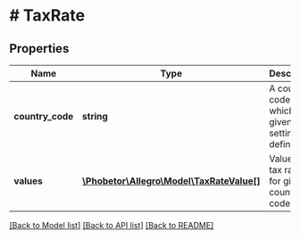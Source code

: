 # # TaxRate

## Properties

Name | Type | Description | Notes
------------ | ------------- | ------------- | -------------
**country_code** | **string** | A country code for which given VAT setting is defined. | [optional]
**values** | [**\Phobetor\Allegro\Model\TaxRateValue[]**](TaxRateValue.md) | Values of tax rates for given country code. | [optional]

[[Back to Model list]](../../README.md#models) [[Back to API list]](../../README.md#endpoints) [[Back to README]](../../README.md)
